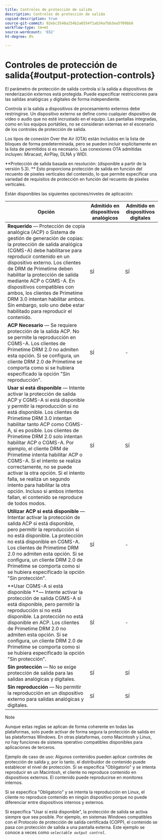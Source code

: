 ```yaml
---
title: Controles de protección de salida
description: Controles de protección de salida
copied-description: true
source-git-commit: 02ebc3548a254b2a6554f1ab34afbb3ea5f09bb8
workflow-type: tm+mt
source-wordcount: '652'
ht-degree: 0%

---
```


# Controles de protección de salida{#output-protection-controls}

El parámetro de protección de salida controla si la salida a dispositivos de renderización externos está protegida. Puede especificar restricciones para las salidas analógicas y digitales de forma independiente.

Controla si la salida a dispositivos de procesamiento externos debe restringirse. Un dispositivo externo se define como cualquier dispositivo de vídeo o audio que no esté incrustado en el equipo. Las pantallas integradas, como en los equipos portátiles, no se consideran externas en el escenario de los controles de protección de salida.

Los tipos de conexión Over the Air (OTA) están incluidos en la lista de bloques de forma predeterminada, pero se pueden incluir explícitamente en la lista de permitidos si es necesario. Las conexiones OTA admitidas incluyen: Miracast, AirPlay, DLNA y WIDI.

**Protección de salida basada en resolución: (disponible a partir de la versión 5.3). ** Esto proporciona protección de salida en función del recuento de píxeles verticales del contenido, lo que permite especificar una variedad de requisitos de protección en función del recuento de píxeles verticales.

Están disponibles las siguientes opciones/niveles de aplicación:

| Opción | Admitido en dispositivos analógicos | Admitido en dispositivos digitales |
|---|---|---|
| **Requerido** — Protección de copia analógica (ACP) o Sistema de gestión de generación de copias: la protección de salida analógica (CGMS-A) debe habilitarse para reproducir contenido en un dispositivo externo. Los clientes de DRM de Primetime deben habilitar la protección de salida mediante ACP o CGMS-A. En dispositivos compatibles con ambos, los clientes de Primetime DRM 3.0 intentan habilitar ambos. Sin embargo, solo uno debe estar habilitado para reproducir el contenido. | SÍ | SÍ |
| **ACP Necesario** — Se requiere protección de la salida ACP. No se permite la reproducción en CGMS-A. Los clientes de Primetime DRM 2.0 no admiten esta opción. Si se configura, un cliente DRM 2.0 de Primetime se comporta como si se hubiera especificado la opción &quot;Sin reproducción&quot;. | SÍ | - |
| **Usar si está disponible** — Intente activar la protección de salida ACP y CGMS-A si está disponible y permitir la reproducción si no está disponible. Los clientes de Primetime DRM 3.0 intentan habilitar tanto ACP como CGMS-A, si es posible. Los clientes de Primetime DRM 2.0 solo intentan habilitar ACP o CGMS-A. Por ejemplo, el cliente DRM de Primetime intenta habilitar ACP o CGMS-A. Si el intento se realiza correctamente, no se puede activar la otra opción. Si el intento falla, se realiza un segundo intento para habilitar la otra opción. Incluso si ambos intentos fallan, el contenido se reproduce de todos modos. | SÍ | SÍ |
| **Utilizar ACP si está disponible** — Intentar activar la protección de salida ACP si está disponible, pero permitir la reproducción si no está disponible. La protección no está disponible en CGMS-A. Los clientes de Primetime DRM 2.0 no admiten esta opción. Si se configura, un cliente DRM 2.0 de Primetime se comporta como si se hubiera especificado la opción &quot;Sin protección&quot;. | SÍ | - |
| **Usar CGMS-A si está disponible **— Intente activar la protección de salida CGMS-A si está disponible, pero permitir la reproducción si no está disponible. La protección no está disponible en ACP. Los clientes de Primetime DRM 2.0 no admiten esta opción. Si se configura, un cliente DRM 2.0 de Primetime se comporta como si se hubiera especificado la opción &quot;Sin protección&quot;. | SÍ | - |
| **Sin protección** — No se exige protección de salida para las salidas analógicas y digitales. | SÍ | SÍ |
| **Sin reproducción** — No permitir la reproducción en un dispositivo externo para salidas analógicas y digitales. | SÍ | SÍ |

>[!NOTE]
>
>Aunque estas reglas se aplican de forma coherente en todas las plataformas, solo puede activar de forma segura la protección de salida en las plataformas Windows. En otras plataformas, como Macintosh y Linux, no hay funciones de sistema operativo compatibles disponibles para aplicaciones de terceros.

Ejemplo de caso de uso: Algunos contenidos pueden aplicar controles de protección de salida y, por lo tanto, el distribuidor de contenido puede establecer el nivel de protección. Si se especifica &quot;Obligatorio&quot; y se intenta reproducir en un Macintosh, el cliente no reproduce contenido en dispositivos externos. El contenido puede reproducirse en monitores internos.

Si se especifica &quot;Obligatorio&quot; y se intenta la reproducción en Linux, el cliente no reproduce contenido en ningún dispositivo porque no puede diferenciar entre dispositivos internos y externos.

Si especifica &quot;Usar si está disponible&quot;, la protección de salida se activa siempre que sea posible. Por ejemplo, en sistemas Windows compatibles con el Protocolo de protección de salida certificada (COPP), el contenido se pasa con protección de salida a una pantalla externa. Este ejemplo se conoce a veces como *`selectable output control`*.

